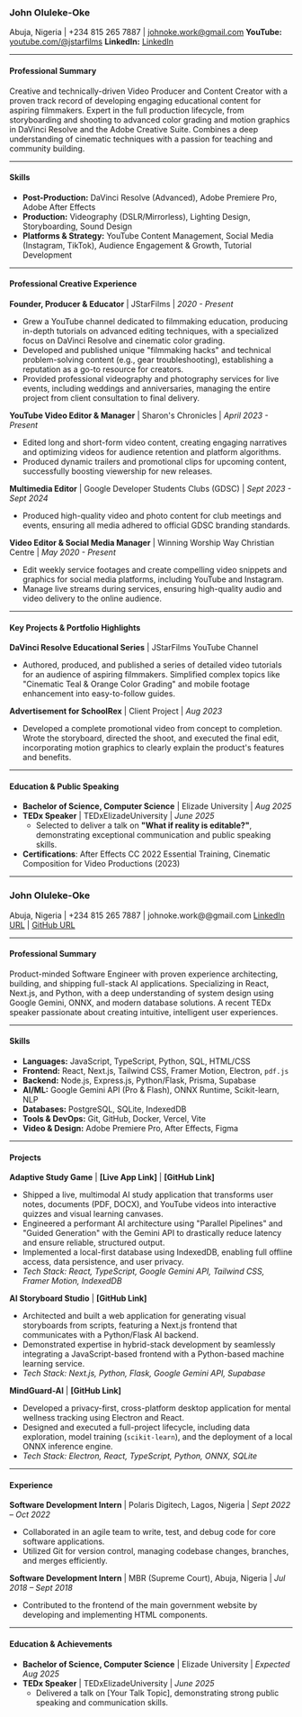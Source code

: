 
### **John Oluleke-Oke**
Abuja, Nigeria | +234 815 265 7887 | johnoke.work@gmail.com
**YouTube:** [youtube.com/@jstarfilms](https://youtube.com/@jstarfilms) **LinkedIn:** [LinkedIn](https://www.linkedin.com/in/ipinrere-oluleke-oke-a35094227/)

---

#### **Professional Summary**
Creative and technically-driven Video Producer and Content Creator with a proven track record of developing engaging educational content for aspiring filmmakers. Expert in the full production lifecycle, from storyboarding and shooting to advanced color grading and motion graphics in DaVinci Resolve and the Adobe Creative Suite. Combines a deep understanding of cinematic techniques with a passion for teaching and community building.

---

#### **Skills**
*   **Post-Production:** DaVinci Resolve (Advanced), Adobe Premiere Pro, Adobe After Effects
*   **Production:** Videography (DSLR/Mirrorless), Lighting Design, Storyboarding, Sound Design
*   **Platforms & Strategy:** YouTube Content Management, Social Media (Instagram, TikTok), Audience Engagement & Growth, Tutorial Development

---

#### **Professional Creative Experience**

**Founder, Producer & Educator** | JStarFilms | *2020 - Present*
*   Grew a YouTube channel dedicated to filmmaking education, producing in-depth tutorials on advanced editing techniques, with a specialized focus on DaVinci Resolve and cinematic color grading.
*   Developed and published unique "filmmaking hacks" and technical problem-solving content (e.g., gear troubleshooting), establishing a reputation as a go-to resource for creators.
*   Provided professional videography and photography services for live events, including weddings and anniversaries, managing the entire project from client consultation to final delivery.

**YouTube Video Editor & Manager** | Sharon's Chronicles | *April 2023 - Present*
*   Edited long and short-form video content, creating engaging narratives and optimizing videos for audience retention and platform algorithms.
*   Produced dynamic trailers and promotional clips for upcoming content, successfully boosting viewership for new releases.

**Multimedia Editor** | Google Developer Students Clubs (GDSC) | *Sept 2023 - Sept 2024*
*   Produced high-quality video and photo content for club meetings and events, ensuring all media adhered to official GDSC branding standards.

**Video Editor & Social Media Manager** | Winning Worship Way Christian Centre | *May 2020 - Present*
*   Edit weekly service footages and create compelling video snippets and graphics for social media platforms, including YouTube and Instagram.
*   Manage live streams during services, ensuring high-quality audio and video delivery to the online audience.

---

#### **Key Projects & Portfolio Highlights**

**DaVinci Resolve Educational Series** | JStarFilms YouTube Channel
*   Authored, produced, and published a series of detailed video tutorials for an audience of aspiring filmmakers. Simplified complex topics like "Cinematic Teal & Orange Color Grading" and mobile footage enhancement into easy-to-follow guides.

**Advertisement for SchoolRex** | Client Project | *Aug 2023*
*   Developed a complete promotional video from concept to completion. Wrote the storyboard, directed the shoot, and executed the final edit, incorporating motion graphics to clearly explain the product's features and benefits.

---

#### **Education & Public Speaking**

*   **Bachelor of Science, Computer Science** | Elizade University | *Aug 2025*
*   **TEDx Speaker** | TEDxElizadeUniversity | *June 2025*
    *   Selected to deliver a talk on **"What if reality is editable?"**, demonstrating exceptional communication and public speaking skills.
*   **Certifications**: After Effects CC 2022 Essential Training, Cinematic Composition for Video Productions (2023)

---



### **John Oluleke-Oke**
Abuja, Nigeria | +234 815 265 7887 | johnoke.work@@gmail.com
[LinkedIn URL](https://www.linkedin.com/in/ipinrere-oluleke-oke-a35094227/) | [GitHub URL](https://github.com/JStaRFilms/)

---

#### **Professional Summary**
Product-minded Software Engineer with proven experience architecting, building, and shipping full-stack AI applications. Specializing in React, Next.js, and Python, with a deep understanding of system design using Google Gemini, ONNX, and modern database solutions. A recent TEDx speaker passionate about creating intuitive, intelligent user experiences.

---

#### **Skills**
*   **Languages:** JavaScript, TypeScript, Python, SQL, HTML/CSS
*   **Frontend:** React, Next.js, Tailwind CSS, Framer Motion, Electron, `pdf.js`
*   **Backend:** Node.js, Express.js, Python/Flask, Prisma, Supabase
*   **AI/ML:** Google Gemini API (Pro & Flash), ONNX Runtime, Scikit-learn, NLP
*   **Databases:** PostgreSQL, SQLite, IndexedDB
*   **Tools & DevOps:** Git, GitHub, Docker, Vercel, Vite
*   **Video & Design:** Adobe Premiere Pro, After Effects, Figma

---

#### **Projects**

**Adaptive Study Game** | **[Live App Link]** | **[GitHub Link]**
*   Shipped a live, multimodal AI study application that transforms user notes, documents (PDF, DOCX), and YouTube videos into interactive quizzes and visual learning canvases.
*   Engineered a performant AI architecture using "Parallel Pipelines" and "Guided Generation" with the Gemini API to drastically reduce latency and ensure reliable, structured output.
*   Implemented a local-first database using IndexedDB, enabling full offline access, data persistence, and user privacy.
*   *Tech Stack: React, TypeScript, Google Gemini API, Tailwind CSS, Framer Motion, IndexedDB*

**AI Storyboard Studio** | **[GitHub Link]**
*   Architected and built a web application for generating visual storyboards from scripts, featuring a Next.js frontend that communicates with a Python/Flask AI backend.
*   Demonstrated expertise in hybrid-stack development by seamlessly integrating a JavaScript-based frontend with a Python-based machine learning service.
*   *Tech Stack: Next.js, Python, Flask, Google Gemini API, Supabase*

**MindGuard-AI** | **[GitHub Link]**
*   Developed a privacy-first, cross-platform desktop application for mental wellness tracking using Electron and React.
*   Designed and executed a full-project lifecycle, including data exploration, model training (`scikit-learn`), and the deployment of a local ONNX inference engine.
*   *Tech Stack: Electron, React, TypeScript, Python, ONNX, SQLite*

---

#### **Experience**

**Software Development Intern** | Polaris Digitech, Lagos, Nigeria | *Sept 2022 – Oct 2022*
*   Collaborated in an agile team to write, test, and debug code for core software applications.
*   Utilized Git for version control, managing codebase changes, branches, and merges efficiently.

**Software Development Intern** | MBR (Supreme Court), Abuja, Nigeria | *Jul 2018 – Sept 2018*
*   Contributed to the frontend of the main government website by developing and implementing HTML components.

---

#### **Education & Achievements**

*   **Bachelor of Science, Computer Science** | Elizade University | *Expected Aug 2025*
*   **TEDx Speaker** | TEDxElizadeUniversity | *June 2025*
    *   Delivered a talk on [Your Talk Topic], demonstrating strong public speaking and communication skills.
